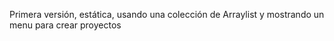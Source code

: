 Primera versión, estática, usando una colección de Arraylist y mostrando un menu para crear proyectos
